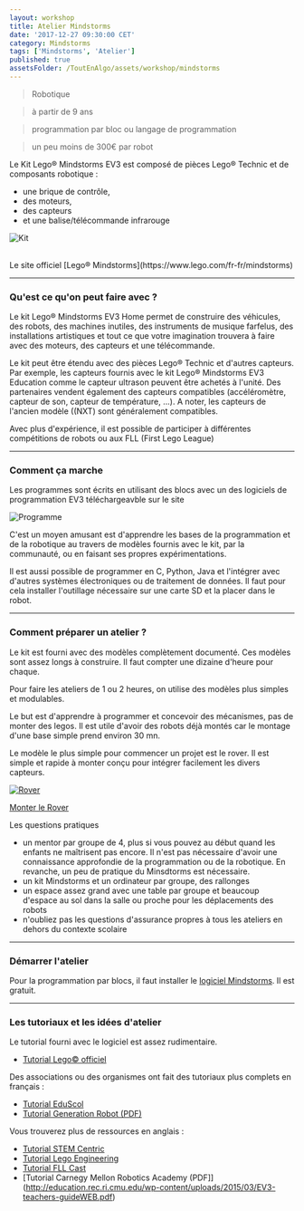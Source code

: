 ```yaml
---
layout: workshop
title: Atelier Mindstorms
date: '2017-12-27 09:30:00 CET'
category: Mindstorms
tags: ['Mindstorms', 'Atelier']
published: true
assetsFolder: /ToutEnAlgo/assets/workshop/mindstorms
---
```


>    Robotique

>    à partir de 9 ans

>    programmation par bloc ou langage de programmation

>    un peu moins de 300€ par robot
    

Le Kit Lego® Mindstorms EV3 est composé de pièces Lego® Technic et de composants robotique : 
- une brique de contrôle, 
- des moteurs, 
- des capteurs 
- et une balise/télécommande infrarouge 

![Kit]({{page.assetsFolder}}/kit-mindstorms.png)

<br>
Le site officiel [Lego® Mindstorms](https://www.lego.com/fr-fr/mindstorms)


---

### Qu'est ce qu'on peut faire avec ?

Le kit Lego® Mindstorms EV3 Home permet de construire des véhicules, des robots, des machines inutiles, des instruments de musique farfelus, des installations artistiques et tout ce que votre imagination trouvera à faire avec des moteurs, des capteurs et une télécommande.

Le kit peut être étendu avec des pièces Lego® Technic et d'autres capteurs. Par exemple, les capteurs fournis avec le kit Lego® Mindstorms EV3 Education comme le capteur ultrason peuvent être achetés à l'unité. Des partenaires vendent également des capteurs compatibles (accéléromètre, capteur de son, capteur de température, ...). A noter, les capteurs de l'ancien modèle ((NXT) sont généralement compatibles.

Avec plus d'expérience, il est possible de participer à différentes compétitions de robots ou aux FLL (First Lego League)

---

### Comment ça marche 

Les programmes sont écrits en utilisant des blocs avec un des logiciels de programmation EV3 téléchargeavble sur le site

![Programme]({{page.assetsFolder}}/mindstorms-programme.png)

C'est un moyen amusant est d'apprendre les bases de la programmation et de la robotique au travers de modèles fournis avec le kit, par la communauté, ou en faisant ses propres expérimentations. 

Il est aussi possible de programmer en C, Python, Java et l'intégrer avec d'autres systèmes électroniques ou de traitement de données. Il faut pour cela installer l'outillage nécessaire sur une carte SD et la placer dans le robot.  

---

### Comment préparer un atelier ?

Le kit est fourni avec des modèles complètement documenté. Ces modèles sont assez longs à construire. Il faut compter une dizaine d'heure pour chaque. 

Pour faire les ateliers de 1 ou 2 heures, on utilise des modèles plus simples et modulables. 

Le but est d'apprendre à programmer et concevoir des mécanismes, pas de monter des legos.  Il est utile d'avoir  des robots déjà montés car le montage d'une base simple prend environ 30 mn. 

Le modèle le plus simple pour commencer un projet est le rover. Il est simple et rapide à monter conçu pour intégrer facilement les divers capteurs.

[![Rover]({{page.assetsFolder}}/rover.png)](rover/index.html) 

[Monter le Rover](rover/index.html) 

Les questions pratiques 
- un mentor par groupe de 4, plus si vous pouvez au début quand les enfants ne maîtrisent pas encore. Il n'est pas nécessaire d'avoir une connaissance approfondie de la programmation ou de la robotique. En revanche, un peu de pratique du Minsdtorms est nécessaire.
- un kit Mindstorms et un ordinateur par groupe, des rallonges
- un espace assez grand avec une table par groupe et beaucoup d'espace au sol dans la salle ou proche pour les déplacements des robots
- n'oubliez pas les questions d'assurance propres à tous les ateliers en dehors du contexte scolaire

---

### Démarrer l'atelier

Pour la programmation par blocs, il faut installer le [logiciel Mindstorms](https://www.lego.com/fr-fr/mindstorms/downloads/download-software). Il est gratuit.

---

### Les tutoriaux et les idées d'atelier

Le tutorial fourni avec le logiciel est assez rudimentaire.
- [Tutorial Lego© officiel](https://www.lego.com/fr-fr/mindstorms/learn-to-program)

Des associations ou des organismes ont fait des tutoriaux plus complets en français :
- [Tutorial EduScol](http://eduscol.education.fr/sti/ressources_techniques/tutoriel-brique-legor-mindstormsr-ev3#description)
- [Tutorial Generation Robot (PDF)](https://www.generationrobots.com/media/ev3_user_guide.pdf)

Vous trouverez plus de ressources en anglais :
- [Tutorial STEM Centric](http://www.stemcentric.com/ev3-tutorial/)
- [Tutorial Lego Engineering](http://www.legoengineering.com/ev3-tutorials-by-students-for-students/)
- [Tutorial FLL Cast](https://www.fllcasts.com/search/ev3+programming)
- [Tutorial Carnegy Mellon Robotics Academy (PDF]](http://education.rec.ri.cmu.edu/wp-content/uploads/2015/03/EV3-teachers-guideWEB.pdf)

